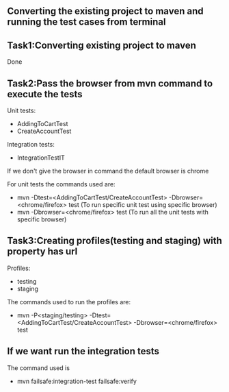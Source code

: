 ## Converting the existing project to maven and running the test cases from terminal

## Task1:Converting existing project to maven
Done

## Task2:Pass the browser from mvn command to execute the tests

Unit tests: 
- AddingToCartTest
- CreateAccountTest

Integration tests: 
- IntegrationTestIT

If we don't give the browser in command the default browser is chrome

For unit tests the commands used are:
- mvn -Dtest=<AddingToCartTest/CreateAccountTest> -Dbrowser=<chrome/firefox> test (To run specific unit test using specific browser)
- mvn -Dbrowser=<chrome/firefox> test (To run all the unit tests with specific browser)

## Task3:Creating profiles(testing and staging) with property has url

Profiles:
- testing          
- staging

The commands used to run the profiles are:
- mvn -P<staging/testing> -Dtest=<AddingToCartTest/CreateAccountTest> -Dbrowser=<chrome/firefox> test 

## If we want run the integration tests
The command used is
- mvn failsafe:integration-test failsafe:verify

